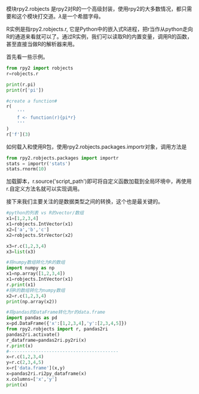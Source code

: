 模块rpy2.robjects 是rpy2对R的一个高级封装，使用rpy2的大多数情况，都只需要和这个模块打交道。$\lambda$是一个希腊字母。

R实例是指rpy2.robjects.r, 它是Python中的嵌入式R进程，把r当作从python走向R的通道来看就可以了。通过R实例，我们可以读取R的内置变量，调用R的函数，甚至直接当做R的解析器来用。

首先看一些示例。


```python
from rpy2 import robjects
r=robjects.r

print(r.pi)
print(r['pi'])
```




  


```python
#create a function#
r(
    '''
    f <- function(r){pi*r}
    '''
)
r['f'](3)
```




如何载入和使用R包，使用rpy2.robjects.packages.importr对象，调用方法是


```python
from rpy2.robjects.packages import importr
stats = importr('stats')
stats.rnorm(10)
```










加载脚本，r.source('script_path')即可将自定义函数加载到全局环境中，再使用r.自定义方法名就可以实现调用。

接下来我们主要关注的是数据类型之间的转换，这个也是最关键的。


```python
#python的列表 vs R的vector/数组
x1=[1,2,3,4]
x1=robjects.IntVector(x1)
x2=['a','b','c']
x2=robjects.StrVector(x2)

x3=r.c(1,2,3,4)
x3=list(x3)
```


```python
#将numpy数组转化为R的数组
import numpy as np
x1=np.array([1,2,3,4])
x1=robjects.IntVector(x1)
r.print(x1)
#将R的数组转化为numpy数组
x2=r.c(1,2,3,4)
print(np.array(x2))
```





```python
#将pandas的DataFrame转化为r的data.frame
import pandas as pd 
x=pd.DataFrame({'x':[1,2,3,4],'y':[2,3,4,5]})
from rpy2.robjects import r, pandas2ri 
pandas2ri.activate()
r_dataframe=pandas2ri.py2ri(x)
r.print(x)
#-----------------------------------------
x=r.c(1,2,3,4)
y=r.c(2,3,4,5)
x=r['data.frame'](x,y)
x=pandas2ri.ri2py_dataframe(x)
x.columns=['x','y']
print(x)
```





